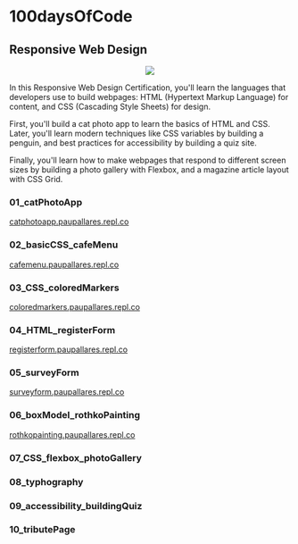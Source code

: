 # 100daysOfCode

## Responsive Web Design

<p align="center"><img src="https://media2.giphy.com/media/l3vQXGZtqwRo1Zbe8/giphy.gif?cid=ecf05e472xxwbf53mtg9b0bufv2jb9d8xwn5dbd18vothezy&ep=v1_gifs_related&rid=giphy.gif&ct=g"></p>

In this Responsive Web Design Certification, you'll learn the languages that developers use to build webpages: HTML (Hypertext Markup Language) for content, and CSS (Cascading Style Sheets) for design.

First, you'll build a cat photo app to learn the basics of HTML and CSS. Later, you'll learn modern techniques like CSS variables by building a penguin, and best practices for accessibility by building a quiz site.

Finally, you'll learn how to make webpages that respond to different screen sizes by building a photo gallery with Flexbox, and a magazine article layout with CSS Grid.

### 01_catPhotoApp 

<a href="https://catphotoapp.paupallares.repl.co">catphotoapp.paupallares.repl.co</a>

### 02_basicCSS_cafeMenu

<a href="https://cafemenu.paupallares.repl.co">cafemenu.paupallares.repl.co</a>

### 03_CSS_coloredMarkers

<a href="https://coloredmarkers.paupallares.repl.co">coloredmarkers.paupallares.repl.co</a>

### 04_HTML_registerForm

<a href="https://registerform.paupallares.repl.co">registerform.paupallares.repl.co</a>

### 05_surveyForm

<a href="https://surveyform.paupallares.repl.co">surveyform.paupallares.repl.co</a>

### 06_boxModel_rothkoPainting

<a href="https://rothkopainting.paupallares.repl.co">rothkopainting.paupallares.repl.co</a>

### 07_CSS_flexbox_photoGallery



### 08_typhography

### 09_accessibility_buildingQuiz

### 10_tributePage